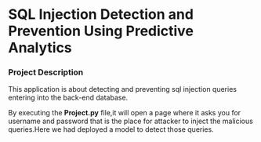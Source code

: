 # SQL Injection Detection and Prevention Using Predictive Analytics

### Project Description
This application is about detecting and preventing sql injection queries entering into the back-end database.

By executing the **Project.py** file,it will open a page where it asks you for username and password that is the place for attacker to inject the malicious queries.Here we had deployed a model to detect those queries.
